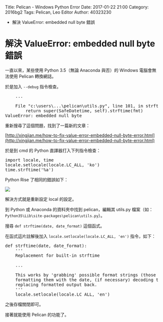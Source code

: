 Title: Pelican - Windows Python Error
Date: 2017-01-22 21:00
Category: 2016bg2
Tags: Pelican, Leo Editor
Author: 40323230

* 解決 ValueError: embedded null byte 錯誤

<!-- PELICAN_END_SUMMARY -->

解決 ValueError: embedded null byte 錯誤
===

一直以來，某些使用 Python 3.5（無論 Anaconda 與否）的 Windows 電腦會無法使用 Pelican 轉換網誌。

於是加入 `--debug` 指令檢查。

<pre>
    ...

    File "c:\users\...\pelican\utils.py", line 101, in strftime
        return super(SafeDatetime, self).strftime(fmt)
ValueError: embedded null byte
</pre>

重新搜尋了這個問題，找到了一篇新的文章：

[http://xingjian.me/how-to-fix-value-error-embedded-null-byte-error.html](http://xingjian.me/how-to-fix-value-error-embedded-null-byte-error.html)

於是到 cmd 的 Python 直譯器打入下列指令檢查：

<pre class="brush: python">
import locale, time
locale.setlocale(locale.LC_ALL, 'ko')
time.strftime('%a')
</pre>

Python Rise 了相同的錯誤如下：

![](https://raw.githubusercontent.com/coursemdetw/project_site_files/gh-pages/files/2016spring/g2/Python_solvespace/0122_01.jpg)

解決方式就是重新設定 local 的設定。

到 Python 或 Anaconda 的資料夾中找到 pelican，編輯其 utils.py 檔案（如：`Python35\Lib\site-packages\pelican\utils.py`）。

搜尋 `def strftime(date, date_format)` 這個函式。

在函式這片註解後加入 `locale.setlocale(locale.LC_ALL, 'en')` 指令，如下：

<pre class="brush: python">
def strftime(date, date_format):
    '''
    Replacement for built-in strftime

    ...

    This works by 'grabbing' possible format strings (those starting with %),
    formatting them with the date, (if necessary) decoding the output and
    replacing formatted output back.
    '''
    locale.setlocale(locale.LC_ALL, 'en')
</pre>

之後存檔關閉即可。

接著就能使用 Pelican 的功能了。